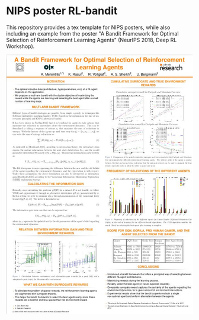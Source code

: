 # NIPS poster RL-bandit

This repository provides a tex template for NIPS posters, while also including an example from the poster 
"A Bandit Framework for Optimal Selection of Reinforcement Learning Agents" (NeurIPS 2018, Deep RL Workshop).

![relative path 1](/NIPS_RLbandit.jpeg?raw=true "NIPS_RLbandit.jpeg")
